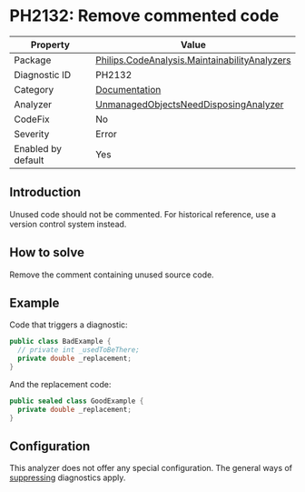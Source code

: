 # PH2132: Remove commented code

| Property | Value  |
|--|--|
| Package | [Philips.CodeAnalysis.MaintainabilityAnalyzers](https://www.nuget.org/packages/Philips.CodeAnalysis.MaintainabilityAnalyzers) |
| Diagnostic ID | PH2132 |
| Category  | [Documentation](../Documentation.md) |
| Analyzer | [UnmanagedObjectsNeedDisposingAnalyzer](https://github.com/philips-software/roslyn-analyzers/blob/master/Philips.CodeAnalysis.MaintainabilityAnalyzers/Documentation/RemoveCommentedCodeAnalyzer.cs)
| CodeFix  | No |
| Severity | Error |
| Enabled by default | Yes |

## Introduction

Unused code should not be commented. For historical reference, use a version control system instead.

## How to solve

Remove the comment containing unused source code.

## Example

Code that triggers a diagnostic:
``` cs
public class BadExample {
  // private int _usedToBeThere;
  private double _replacement;
}
```

And the replacement code:
``` cs
public sealed class GoodExample {
  private double _replacement;
}
```

## Configuration

This analyzer does not offer any special configuration. The general ways of [suppressing](https://learn.microsoft.com/en-us/dotnet/fundamentals/code-analysis/suppress-warnings) diagnostics apply.